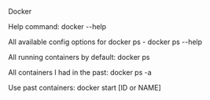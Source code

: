 Docker

Help command: docker --help

All available config options for docker ps - docker ps --help

All running containers by default: docker ps

All containers I had in the past: docker ps -a

Use past containers: docker start [ID or NAME]

